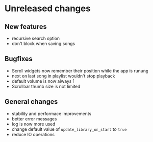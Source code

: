 # Unreleased changes

## New features
- recursive search option
- don't block when saving songs

## Bugfixes
- Scroll widgets now remember their position while the app is runung
- next on last song in playlist wouldn't stop playback
- default volume is now always 1
- Scrollbar thumb size is not limited

## General changes
- stability and performace improvements
- better error messages
- log is now more used
- change default value of `update_library_on_start` to `true`
- reduce IO operations
